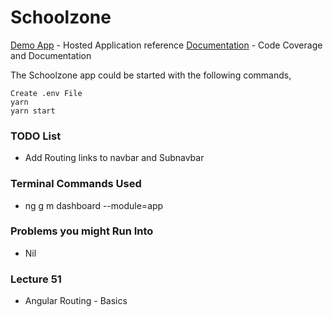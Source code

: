 # Schoolzone

[Demo App](https://www.master.sz.jsworkbench.com/) - Hosted Application reference
[Documentation](https://udemylectures.gitlab.io/schoolzone/) - Code Coverage and Documentation

The Schoolzone app could be started with the following commands,

    Create .env File
    yarn
    yarn start

### TODO List

- Add Routing links to navbar and Subnavbar

### Terminal Commands Used

- ng g m dashboard --module=app

### Problems you might Run Into

- Nil

### Lecture 51

- Angular Routing - Basics
